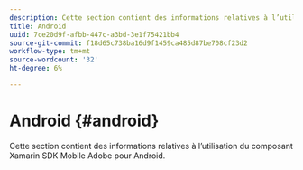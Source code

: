 ```yaml
---
description: Cette section contient des informations relatives à l’utilisation du composant Xamarin SDK Mobile Adobe pour Android.
title: Android
uuid: 7ce20d9f-afbb-447c-a3bd-3e1f75421bb4
source-git-commit: f18d65c738ba16d9f1459ca485d87be708cf23d2
workflow-type: tm+mt
source-wordcount: '32'
ht-degree: 6%

---
```



# Android {#android}

Cette section contient des informations relatives à l’utilisation du composant Xamarin SDK Mobile Adobe pour Android.


